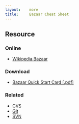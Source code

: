 ```yaml
---
layout:    more
title:     Bazaar Cheat Sheet
---
```

<div class="content content-400">
    <div class="board board-326">
        <h2 class="board-title">Resource</h2>
        <div class="board-card">
            <h3 class="board-card-title">Online</h3>
            <ul>
                <li><a href="http://en.wikipedia.org/wiki/Bazaar_%28software%29">Wikipedia Bazaar</a></li>
            </ul>
        </div>
        <div class="board-card">
            <h3 class="board-card-title">Download</h3>
            <ul>
                <li><a href="/static/cs/quick-start-summary.pdf">Bazaar Quick Start Card [.pdf]</a></li>
            </ul>
        </div>
        <div class="board-card">
            <h3 class="board-card-title">Related</h3>
            <ul>
                <li><a href="/cvs" title="CVS Cheat Sheet">CVS</a></li>
                <li><a href="/git" title="Git Cheat Sheet">Git</a></li>
                <li><a href="/svn" title="SVN CHeat Sheet">SVN</a></li>
            </ul>
        </div>
    </div>
</div>
